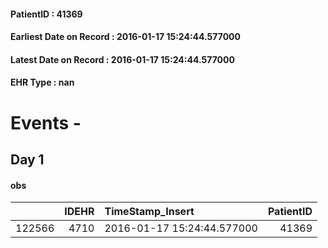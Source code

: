
#### PatientID : 41369
#### Earliest Date on Record : 2016-01-17 15:24:44.577000
#### Latest Date on Record : 2016-01-17 15:24:44.577000
#### EHR Type : nan

# Events - 

## Day 1

#### obs
|        |   IDEHR | TimeStamp_Insert           |   PatientID |
|-------:|--------:|:---------------------------|------------:|
| 122566 |    4710 | 2016-01-17 15:24:44.577000 |       41369 |


